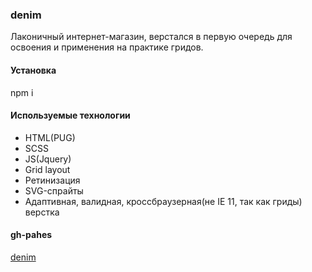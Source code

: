 ### denim

Лаконичный интернет-магазин, верстался в первую очередь для освоения и применения на практике гридов.


#### Установка

npm i


#### Используемые технологии

* HTML(PUG)
* SCSS
* JS(Jquery)
* Grid layout
* Ретинизация
* SVG-спрайты
* Адаптивная, валидная, кроссбраузерная(не IE 11, так как гриды) верстка

#### gh-pahes

[denim](https://e1bandito.github.io/denim/)
